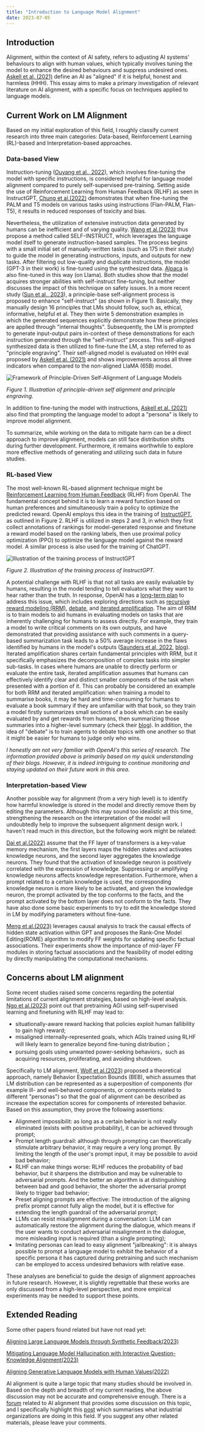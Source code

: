 ```yaml
---
title: "Introduction to Language Model Alignment"
date: 2023-07-05
---
```


## Introduction

Alignment, within the context of AI safety, refers to adjusting AI systems' behaviours to align with human values, which typically involves tuning the model to enhance the desired behaviours and suppress undesired ones. [Askell et al. (2021)](https://arxiv.org/pdf/2112.00861.pdf) define an AI as "aligned" if it is helpful, honest and harmless (HHH). This essay aims to make a primary investigation of relevant literature on AI alignment, with a specific focus on techniques applied to language models.

## Current Work on LM Alignment

Based on my initial exploration of this field, I roughly classify current research into three main categories: Data-based, Reinforcement Learning (RL)-based and Interpretation-based approaches.

### Data-based View

Instruction-tuning ([Ouyang et al., 2022](https://arxiv.org/pdf/2203.02155.pdf)), which involves fine-tuning the model with specific instructions, is considered helpful for language model alignment compared to purely self-supervised pre-training. Setting aside the use of Reinforcement Learning from Human Feedback (RLHF) as seen in InstructGPT, [Chung et al.(2022)](https://arxiv.org/pdf/2210.11416.pdf) demonstrates that when fine-tuning the PALM and T5 models on various tasks using instructions (Flan-PALM, Flan-T5), it results in reduced responses of toxicity and bias.

Nevertheless, the utilization of extensive instruction data generated by humans can be inefficient and of varying quality. [Wang et al.(2023)](https://arxiv.org/pdf/2212.10560.pdf)  thus propose a method called SELF-INSTRUCT, which leverages the language model itself to generate instruction-based samples. The process begins with a small initial set of manually-written tasks (such as 175 in their study) to guide the model in generating instructions, inputs, and outputs for new tasks. After filtering out low-quality and duplicate instructions, the model (GPT-3 in their work) is fine-tuned using the synthesized data. [Alpaca](https://crfm.stanford.edu/2023/03/13/alpaca.html) is also fine-tuned in this way (on Llama). Both studies show that the model acquires stronger abilities with self-instruct fine-tuning, but neither discusses the impact of this technique on safety issues. In a more recent study ([Sun et al., 2023](https://arxiv.org/pdf/2305.03047.pdf)), a principle-base self-alignment process is proposed to enhance "self-instruct" (as shown in Figure 1). Basically, they manually design 16 principles that LMs should follow, such as, ethical, informative, helpful et al. They then wirte 5 demonstration examples in which the generated sequences explicitly demonstrate how these principles are applied through "internal thoughts". Subsequently, the LM is prompted to generate input-output pairs in-context of these demonstrations for each instruction generated through the "self-instruct" process. This self-aligned synthesized data is then utilized to fine-tune the LM, a step referred to as "principle engraving". Their self-aligned model is evaluated on HHH eval proposed by [Askell et al. (2021)](https://arxiv.org/pdf/2112.00861.pdf) and shows improvements across all three indicators when compared to the non-aligned LlaMA (65B) model.

<!-- However, neither of these studies includes a formal evaluation of the impact of the self-instruct technique on safety issues. -->

![Framework of Principle-Driven Self-Alignment of Language Models](blogs/assets/Illustration_of_Principle-Driven_Self-Alignment_and_Principle_engraving.png)

*Figure 1. Illustration of principle-driven self alignment and principle engraving.*

In addition to fine-tuning the model with instructions, [Askell et al. (2021)](https://arxiv.org/pdf/2112.00861.pdf) also find that prompting the language model to adopt a "persona" is likely to improve model alignment. 

To summarize, while working on the data to mitigate harm can be a direct approach to improve alignment, models can still face distribution shifts during further development. Furthermore, it remains worthwhile to explore more effective methods of generating and utilizing such data in future studies.

### RL-based View

The most well-known RL-based alignment technique might be [Reinforcement Learning from Human Feedback](https://arxiv.org/pdf/1706.03741.pdf) (RLHF) from OpenAI. The fundamental concept behind it is to learn a reward function based on human preferences and simultaneously train a policy to optimize the predicted reward. OpenAI employs this idea in the training of [InstructGPT](https://arxiv.org/pdf/2203.02155.pdf), as outlined in Figure 2. RLHF is utilized in steps 2 and 3, in which they first collect annotations of rankings for model-generated response and finetune a reward model based on the ranking labels, then use proximal policy optimization (PPO) to optimize the language model against the reward model. A similar process is also used for the training of ChatGPT. 

![Illustration of the training process of InstructGPT](blogs/assets/InstructGPT.png)

*Figure 2. Illustration of the training process of InstructGPT.*


A potential challenge with RLHF is that not all tasks are easily evaluable by humans, resulting in the model tending to tell evaluators what they want to hear rather than the truth. In response, OpenAI has a [long-term plan](https://openai.com/blog/our-approach-to-alignment-research) to address this issue, which includes exploring directions such as [recursive reward modeling (RRM)](https://arxiv.org/pdf/1811.07871.pdf), [debate](https://arxiv.org/pdf/1805.00899.pdf), and [iterated amplification](https://arxiv.org/abs/1810.08575). The aim of RRM is to train models to aid humans in evaluating models on tasks that are inherently challenging for humans to assess directly. For example, they train a model to write critical comments on its own outputs, and have demonstrated that providing assistance with such comments in a query-based summarization task leads to a 50% average increase in the flaws identified by humans in the model's outputs ([Saunders et al, 2022](https://arxiv.org/pdf/2206.05802.pdf), [blog](https://openai.com/research/critiques)). Iterated amplification shares certain fundamental principles with RRM, but it specifically emphasizes the decomposition of complex tasks into simpler sub-tasks. In cases where humans are unable to directly perform or evaluate the entire task, iterated amplification assumes that humans can effectively identify clear and distinct smaller components of the task when presented with a portion of it. This can probably be considered an example for both RRM and iterated amplification: when training a model to summarise books, it may be hard and time-consuming for humans to evaluate a book summary if they are unfamiliar with that book, so they train a model firstly summarizes small sections of a book which can be easily evaluated by and get rewards from humans, then summarizing those summaries into a higher-level summary (check their [blog](https://openai.com/research/summarizing-books)). In addition, the idea of "debate" is to train agents to debate topics with one another so that it might be easier for humans to judge only who wins.

*I honestly am not very familiar with OpenAI's this series of research. The information provided above is primarily based on my quick understanding of their blogs. However, it is indeed intriguing to continue monitoring and staying updated on their future work in this area.*


<!-- [Aligning Generative Language Models with Human Values](https://aclanthology.org/2022.findings-naacl.18.pdf) -->

### Interpretation-based View

Another possible way for alignment (from a very high level) is to identify how harmful knowledge is stored in the model and directly remove them by editing the parameters. Although this may sound too idealistic at this time, strengthening the research on the interpretation of the model will undoubtedly help to improve the subsequent alignment design work. I haven't read much in this direction, but the following work might be related:

[Dai et al.(2022)](https://arxiv.org/pdf/2104.08696.pdf) assume that the FF layer of transformers is a key-value memory mechanism, the first layers maps the hidden states and activates knowledge neurons, and the second layer aggregates the knowledge neurons. They found that the activation of knowledge neuron is positively correlated with the expression of knowledge. Suppressing or amplifying knowledge neurons affects knowledge representation. Furthermore, when a prompt related to a certain knowledge is used, the corresponding knowledge neuron is more likely to be activated, and given the knowledge neuron, the prompt activated by the top conforms to the facts, and the prompt activated by the bottom layer does not conform to the facts. They have also done some basic experiments to try to edit the knowledge stored in LM by modifying parameters without fine-tune.

[Meng et al.(2023)](https://arxiv.org/pdf/2202.05262.pdf) leverages causal analysis to track the causal effects of hidden state activation within GPT and proposes the Rank-One Model Editing(ROME) algorithm to modify FF weights for updating specific factual associations. Their experiments show the importance of mid-layer FF modules in storing factual associations and the feasibility of model editing by directly manipulating the computational mechanisms.


## Concerns about LM alignment

Some recent studies raised some concerns regarding the potential limitations of current alignment strategies, based on high-level analysis. [Ngo et al.(2023)](https://arxiv.org/pdf/2209.00626.pdf) point out that pretraining AGI using self-supervised learning and finetuning with RLHF may lead to:
* situationally-aware reward hacking that policies exploit human fallibility to gain high reward;
* misaligned internally-represented goals, which AGIs trained using RLHF will likely learn to generalize beyond fine-tuning distribution；
* pursuing goals using unwanted power-seeking behaviors，such as acquiring resources, proliferating, and avoiding shutdown.

Specifically to LM alignment, [Wolf et al.(2023)](https://arxiv.org/pdf/2304.11082.pdf) proposed a theoretical approach, namely Behavior Expectation Bounds (BEB), which assumes that LM distribution can be represented as a superposition of components (for example ill- and well-behaved components, or components related to different "personas") so that the goal of alignment can be described as increase the expectation scores for components of interested behavior. Based on this assumption, they prove the following assertions:
* Alignment impossibilit: as long as a certain behavior is not really eliminated (exists with positive probability), it can be achieved through prompt;
* Prompt length guardrail: although through prompting can theoretically stimulate arbitrary behavior, it may require a very long prompt. By limiting the length of the user's prompt input, it may be possible to avoid bad behavior;
* RLHF can make things worse: RLHF reduces the probability of bad behavior, but it sharpens the distribution and may be vulnerable to adversarial prompts. And the better an algorithm is at distinguishing between bad and good behavior, the shorter the adversarial prompt likely to trigger bad behavior;
* Preset aligning prompts are effective: The introduction of the aligning prefix prompt cannot fully align the model, but it is effective for extending the length guardrail of the adversarial prompt;
* LLMs can resist misalignment during a conversation: LLM can automatically restore the alignment during the dialogue, which means if the user wants to conduct adversarial misalignment in the dialogue, more misleading input is required (than a single prompting);
* Imitating personas can lead to easy alignment "jailbreaking":  it is always possible to prompt a language model to exhibit the behavior of a specific persona it has captured during pretraining and such mechanism can be employed to access undesired behaviors with relative ease.

These analyses are beneficial to guide the design of alignment approaches in future research. However, it is slightly regrettable that these works are only discussed from a high-level perspective, and more empirical experiments may be needed to support these points. 


## Extended Reading
Some other papers found related but have not read yet:

[Aligning Large Language Models through Synthetic Feedback(2023)](https://arxiv.org/pdf/2305.13735.pdf)

[Mitigating Language Model Hallucination with Interactive Question-Knowledge Alignment(2023)](https://arxiv.org/pdf/2305.13669.pdf)

[Aligning Generative Language Models with Human Values(2022)](https://aclanthology.org/2022.findings-naacl.18.pdf)



AI alignment is quite a large topic that many studies should be involved in. Based on the depth and breadth of my current reading, the above discussion may not be accurate and comprehensive enough. There is a [forum](https://www.alignmentforum.org/) related to AI alignment that provides some discussion on this topic, and I specifically highlight this [post](https://www.alignmentforum.org/posts/QBAjndPuFbhEXKcCr/my-understanding-of-what-everyone-in-technical-alignment-is) which summarises what industrial organizations are doing in this field. If you suggest any other related materials, please leave your comments.




